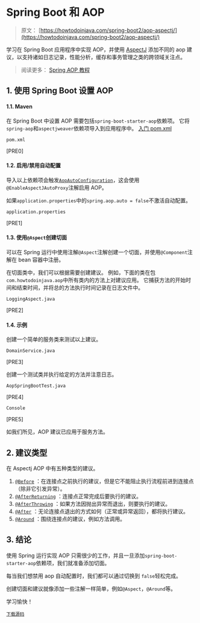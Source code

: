 # Spring Boot 和 AOP

> 原文： [https://howtodoinjava.com/spring-boot2/aop-aspectj/](https://howtodoinjava.com/spring-boot2/aop-aspectj/)

学习在 Spring Boot 应用程序中实现 AOP，并使用 [AspectJ](https://www.eclipse.org/aspectj/) 添加不同的 aop 建议，以支持诸如日志记录，性能分析，缓存和事务管理之类的跨领域关注点。

> 阅读更多： [Spring AOP 教程](https://howtodoinjava.com/spring-aop-tutorial/)

## 1\. 使用 Spring Boot 设置 AOP

#### 1.1. Maven

在 Spring Boot 中设置 AOP 需要包括`spring-boot-starter-aop`依赖项。 它将`spring-aop`和`aspectjweaver`依赖项导入到应用程序中。 [入门 pom.xml](https://github.com/spring-projects/spring-boot/blob/master/spring-boot-project/spring-boot-starters/spring-boot-starter-aop/pom.xml)

`pom.xml`

[PRE0]

#### 1.2. 启用/禁用自动配置

导入以上依赖项会触发[`AopAutoConfiguration`](https://docs.spring.io/spring-boot/docs/current/api/org/springframework/boot/autoconfigure/aop/AopAutoConfiguration.html)，这会使用`@EnableAspectJAutoProxy`注解启用 AOP。

如果`application.properties`中的`spring.aop.auto = false`不激活自动配置。

`application.properties`

[PRE1]

#### 1.3. 使用`@Aspect`创建切面

可以在 Spring 运行中使用注解`@Aspect`注解创建一个切面，并使用`@Component`注解在 bean 容器中注册。

在切面类中，我们可以根据需要创建建议。 例如，下面的类在包`com.howtodoinjava.aop`中所有类内的方法上对建议应用。 它捕获方法的开始时间和结束时间，并将总的方法执行时间记录在日志文件中。

`LoggingAspect.java`

[PRE2]

#### 1.4. 示例

创建一个简单的服务类来测试以上建议。

`DomainService.java`

[PRE3]

创建一个测试类并执行给定的方法并注意日志。

`AopSpringBootTest.java`

[PRE4]

`Console`

[PRE5]

如我们所见，AOP 建议已应用于服务方法。

## 2\. 建议类型

在 Aspectj AOP 中有五种类型的建议。

1.  [`@Before`](https://howtodoinjava.com/spring-aop/aspectj-before-annotation-example/) ：在连接点之前执行的建议，但是它不能阻止执行流程前进到连接点（除非它引发异常）。
2.  [`@AfterReturning`](https://howtodoinjava.com/spring-aop/aspectj-after-returning-annotation-example/) ：连接点正常完成后要执行的建议。
3.  [`@AfterThrowing`](https://howtodoinjava.com/spring-aop/aspectj-afterthrowing-annotation-example/) ：如果方法因抛出异常而退出，则要执行的建议。
4.  [`@After`](https://howtodoinjava.com/spring-aop/aspectj-after-annotation-example/) ：无论连接点退出的方式如何（正常或异常返回），都将执行建议。
5.  [`@Around`](https://howtodoinjava.com/spring-aop/aspectj-around-annotation-example/) ：围绕连接点的建议，例如方法调用。

## 3\. 结论

使用 Spring 运行实现 AOP 只需很少的工作，并且一旦添加`spring-boot-starter-aop`依赖项，我们就准备添加切面。

每当我们想禁用 aop 自动配置时，我们都可以通过切换到 `false`轻松完成。

创建切面和建议就像添加一些注解一样简单，例如`@Aspect`，`@Around`等。

学习愉快！

[`下载源码`](https://github.com/lokeshgupta1981/SpringExamples/tree/master/aop)
